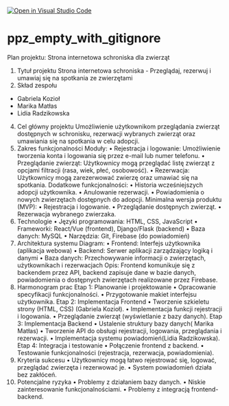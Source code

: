 [![Open in Visual Studio Code](https://classroom.github.com/assets/open-in-vscode-2e0aaae1b6195c2367325f4f02e2d04e9abb55f0b24a779b69b11b9e10269abc.svg)](https://classroom.github.com/online_ide?assignment_repo_id=16107733&assignment_repo_type=AssignmentRepo)
# ppz_empty_with_gitignore

Plan projektu: Strona internetowa schroniska dla zwierząt
1. Tytuł projektu
Strona internetowa schroniska - Przeglądaj, rezerwuj i umawiaj się na spotkania ze zwierzętami
3. Skład zespołu
 - Gabriela Kozioł 
 - Marika Matłas 
 - Lidia Radzikowska 
4. Cel główny projektu
Umożliwienie użytkownikom przeglądania zwierząt dostępnych w schronisku, rezerwacji wybranych zwierząt oraz umawiania się na spotkania w celu adopcji.
5. Zakres funkcjonalności
Moduły:
•	Rejestracja i logowanie: Umożliwienie tworzenia konta i logowania się przez e-mail lub numer telefonu.
•	Przeglądanie zwierząt: Użytkownicy mogą przeglądać listę zwierząt z opcjami filtracji (rasa, wiek, płeć, osobowość).
•	Rezerwacja: Użytkownicy mogą zarezerwować zwierzę oraz umawiać się na spotkania.
Dodatkowe funkcjonalności:
•	Historia wcześniejszych adopcji użytkownika.
•	Anulowanie rezerwacji.
•	Powiadomienia o nowych zwierzętach dostępnych do adopcji.
Minimalna wersja produktu (MVP):
•	Rejestracja i logowanie.
•	Przeglądanie dostępnych zwierząt.
•	Rezerwacja wybranego zwierzaka.
6. Technologie
•	Języki programowania: HTML, CSS, JavaScript 
•	Frameworki: React/Vue (frontend), Django/Flask (backend)
•	Baza danych: MySQL
•	Narzędzia: Git, Firebase (do powiadomień)
7. Architektura systemu
Diagram:
•	Frontend: Interfejs użytkownika (aplikacja webowa)
•	Backend: Serwer aplikacji zarządzający logiką i danymi
•	Baza danych: Przechowywanie informacji o zwierzętach, użytkownikach i rezerwacjach
Opis: Frontend komunikuje się z backendem przez API, backend zapisuje dane w bazie danych, powiadomienia o dostępnych zwierzętach realizowane przez Firebase.
8. Harmonogram prac
Etap 1: Planowanie i projektowanie 
•	Opracowanie specyfikacji funkcjonalności.
•	Przygotowanie makiet interfejsu użytkownika.
Etap 2: Implementacja Frontend 
•	Tworzenie szkieletu strony (HTML, CSS) (Gabriela Kozioł).
•	Implementacja funkcji rejestracji i logowania.
•	Przeglądanie zwierząt (wyświetlanie z bazy danych).
Etap 3: Implementacja Backend 
•	 Ustalenie struktury bazy danych( Marika Matłas)
•	Tworzenie API do obsługi rejestracji, logowania, przeglądania i rezerwacji.
•	Implementacja systemu powiadomień(Lidia Radzikowska).
Etap 4: Integracja i testowanie 
•	Połączenie frontend z backend.
•	Testowanie funkcjonalności (rejestracja, rezerwacja, powiadomienia).
9. Kryteria sukcesu
•	Użytkownicy mogą łatwo rejestrować się, logować, przeglądać zwierzęta i rezerwować je.
•	System powiadomień działa bez zakłóceń.
10. Potencjalne ryzyka
•	Problemy z działaniem bazy danych.
•	Niskie zainteresowanie funkcjonalnościami.
•	Problemy z integracją frontend-backend.